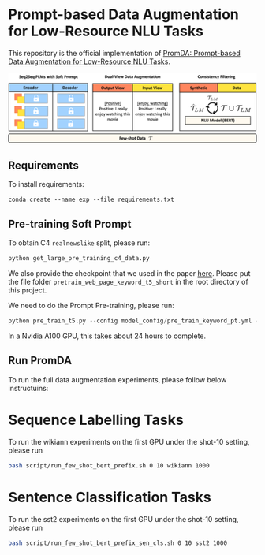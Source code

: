 # Prompt-based Data Augmentation for Low-Resource NLU Tasks

This repository is the official implementation of [PromDA: Prompt-based Data Augmentation for Low-Resource NLU Tasks](https://arxiv.org/abs/2202.12499). 

![PromDA](overall.png)

## Requirements

To install requirements:

```setup
conda create --name exp --file requirements.txt
```

## Pre-training Soft Prompt
To obtain C4 `realnewslike` split, please run:
```python
python get_large_pre_training_c4_data.py
```

We also provide the checkpoint that we used in the paper [here](https://drive.google.com/drive/folders/1KYBqg7V2mk5MXma1g-vgBrSS_9JmIGtG?usp=sharing). Please put the file folder `pretrain_web_page_keyword_t5_short` in the root directory of this project.

We need to do the Prompt Pre-training, please run:
```python
python pre_train_t5.py --config model_config/pre_train_keyword_pt.yml --serialization-dir pretrain_web_page_keyword_t5_short --train
```
In a Nvidia A100 GPU, this takes about 24 hours to complete.

## Run PromDA

To run the full data augmentation experiments, please follow below instructuins:
# Sequence Labelling Tasks
To run the wikiann experiments on the first GPU under the shot-10 setting, please run
```bash
bash script/run_few_shot_bert_prefix.sh 0 10 wikiann 1000
```
# Sentence Classification Tasks
To run the sst2 experiments on the first GPU under the shot-10 setting, please run
```bash
bash script/run_few_shot_bert_prefix_sen_cls.sh 0 10 sst2 1000
```
